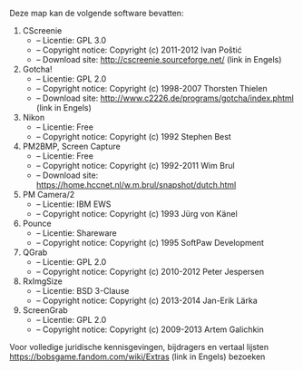 ﻿Deze map kan de volgende software bevatten:

1. CScreenie
   - – Licentie: GPL 3.0
   - – Copyright notice: Copyright (c) 2011-2012 Ivan Poštić
   - – Download site: http://cscreenie.sourceforge.net/ (link in Engels)
2. Gotcha!
   - – Licentie: GPL 2.0
   - – Copyright notice: Copyright (c) 1998-2007 Thorsten Thielen
   - – Download site: http://www.c2226.de/programs/gotcha/index.phtml (link in Engels)
3. Nikon
   - – Licentie: Free
   - – Copyright notice: Copyright (c) 1992 Stephen Best
4. PM2BMP, Screen Capture
   - – Licentie: Free
   - – Copyright notice: Copyright (c) 1992-2011 Wim Brul
   - – Download site: https://home.hccnet.nl/w.m.brul/snapshot/dutch.html
5. PM Camera/2
   - – Licentie: IBM EWS
   - – Copyright notice: Copyright (c) 1993 Jürg von Känel
6. Pounce
   - – Licentie: Shareware
   - – Copyright notice: Copyright (c) 1995 SoftPaw Development
7. QGrab
   - – Licentie: GPL 2.0
   - – Copyright notice: Copyright (c) 2010-2012 Peter Jespersen
8. RxImgSize
   - – Licentie: BSD 3-Clause
   - – Copyright notice: Copyright (c) 2013-2014 Jan-Erik Lärka
9. ScreenGrab
   - – Licentie: GPL 2.0
   - – Copyright notice: Copyright (c) 2009-2013 Artem Galichkin

Voor volledige juridische kennisgevingen, bijdragers en vertaal lijsten https://bobsgame.fandom.com/wiki/Extras (link in Engels) bezoeken